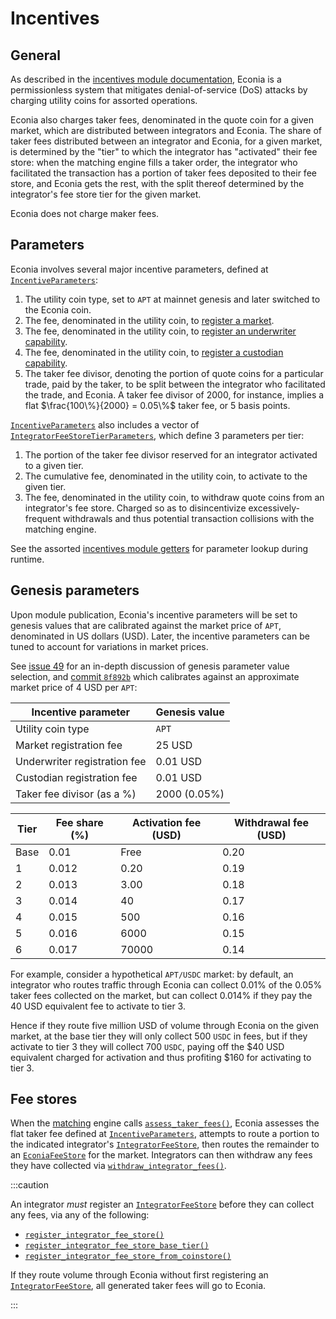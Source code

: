 # Incentives

## General

As described in the [incentives module documentation], Econia is a permissionless system that mitigates denial-of-service (DoS) attacks by charging utility coins for assorted operations.

Econia also charges taker fees, denominated in the quote coin for a given market, which are distributed between integrators and Econia.
The share of taker fees distributed between an integrator and Econia, for a given market, is determined by the "tier" to which the integrator has "activated" their fee store:
when the matching engine fills a taker order, the integrator who facilitated the transaction has a portion of taker fees deposited to their fee store, and Econia gets the rest, with the split thereof determined by the integrator's fee store tier for the given market.

Econia does not charge maker fees.

## Parameters

Econia involves several major incentive parameters, defined at [`IncentiveParameters`]:

1. The utility coin type, set to `APT` at mainnet genesis and later switched to the Econia coin.
1. The fee, denominated in the utility coin, to [register a market].
1. The fee, denominated in the utility coin, to [register an underwriter capability].
1. The fee, denominated in the utility coin, to [register a custodian capability].
1. The taker fee divisor, denoting the portion of quote coins for a particular trade, paid by the taker, to be split between the integrator who facilitated the trade, and Econia.
   A taker fee divisor of 2000, for instance, implies a flat $\frac{100\%}{2000}  = 0.05\%$ taker fee, or 5 basis points.

[`IncentiveParameters`] also includes a vector of [`IntegratorFeeStoreTierParameters`], which define 3 parameters per tier:

1. The portion of the taker fee divisor reserved for an integrator activated to a given tier.
1. The cumulative fee, denominated in the utility coin, to activate to the given tier.
1. The fee, denominated in the utility coin, to withdraw quote coins from an integrator's fee store.
   Charged so as to disincentivize excessively-frequent withdrawals and thus potential transaction collisions with the matching engine.

See the assorted [incentives module getters] for parameter lookup during runtime.

## Genesis parameters

Upon module publication, Econia's incentive parameters will be set to genesis values that are calibrated against the market price of `APT`, denominated in US dollars (USD).
Later, the incentive parameters can be tuned to account for variations in market prices.

See [issue 49] for an in-depth discussion of genesis parameter value selection, and [commit `8f892b`] which calibrates against an approximate market price of 4 USD per `APT`:

| Incentive parameter          | Genesis value |
| ---------------------------- | ------------- |
| Utility coin type            | `APT`         |
| Market registration fee      | 25 USD        |
| Underwriter registration fee | 0.01 USD      |
| Custodian registration fee   | 0.01 USD      |
| Taker fee divisor (as a %)   | 2000 (0.05%)  |

| Tier | Fee share (%) | Activation fee (USD) | Withdrawal fee (USD) |
| ---- | ------------- | -------------------- | -------------------- |
| Base | 0.01          | Free                 | 0.20                 |
| 1    | 0.012         | 0.20                 | 0.19                 |
| 2    | 0.013         | 3.00                 | 0.18                 |
| 3    | 0.014         | 40                   | 0.17                 |
| 4    | 0.015         | 500                  | 0.16                 |
| 5    | 0.016         | 6000                 | 0.15                 |
| 6    | 0.017         | 70000                | 0.14                 |

For example, consider a hypothetical `APT/USDC` market:
by default, an integrator who routes traffic through Econia can collect 0.01% of the 0.05% taker fees collected on the market, but can collect 0.014% if they pay the 40 USD equivalent fee to activate to tier 3.

Hence if they route five million USD of volume through Econia on the given market, at the base tier they will only collect 500 `USDC` in fees, but if they activate to tier 3 they will collect 700 `USDC`, paying off the $40 USD equivalent charged for activation and thus profiting $160 for activating to tier 3.

## Fee stores

When the [matching] engine calls [`assess_taker_fees()`], Econia assesses the flat taker fee defined at [`IncentiveParameters`], attempts to route a portion to the indicated integrator's [`IntegratorFeeStore`], then routes the remainder to an [`EconiaFeeStore`] for the market.
Integrators can then withdraw any fees they have collected via [`withdraw_integrator_fees()`].

:::caution

An integrator *must* register an [`IntegratorFeeStore`] before they can collect any fees, via any of the following:

- [`register_integrator_fee_store()`]
- [`register_integrator_fee_store_base_tier()`]
- [`register_integrator_fee_store_from_coinstore()`]

If they route volume through Econia without first registering an [`IntegratorFeeStore`], all generated taker fees will go to Econia.

:::

[commit `8f892b`]: https://github.com/econia-labs/econia/commit/8f892b96e2cde646837fd64330699b92736a3bc7
[incentives module documentation]: https://github.com/econia-labs/econia/tree/main/src/move/econia/doc/incentives.md
[incentives module getters]: https://github.com/econia-labs/econia/blob/main/src/move/econia/doc/incentives.md#public-getters
[issue 49]: https://github.com/econia-labs/econia/issues/49
[matching]: ./matching
[register a custodian capability]: ./registry#custodians
[register a market]: ./registry#markets
[register an underwriter capability]: ./registry#underwriters
[`assess_taker_fees()`]: https://github.com/econia-labs/econia/tree/main/src/move/econia/doc/incentives.md#0xc0deb00c_incentives_assess_taker_fees
[`econiafeestore`]: https://github.com/econia-labs/econia/tree/main/src/move/econia/doc/incentives.md#0xc0deb00c_incentives_EconiaFeeStore
[`incentiveparameters`]: https://github.com/econia-labs/econia/tree/main/src/move/econia/doc/incentives.md#0xc0deb00c_incentives_IncentiveParameters
[`integratorfeestoretierparameters`]: https://github.com/econia-labs/econia/tree/main/src/move/econia/doc/incentives.md#0xc0deb00c_incentives_IntegratorFeeStoreTierParameters
[`integratorfeestore`]: https://github.com/econia-labs/econia/tree/main/src/move/econia/doc/incentives.md#0xc0deb00c_incentives_IntegratorFeeStore
[`register_integrator_fee_store()`]: https://github.com/econia-labs/econia/tree/main/src/move/econia/doc/registry.md#0xc0deb00c_registry_register_integrator_fee_store
[`register_integrator_fee_store_base_tier()`]: https://github.com/econia-labs/econia/tree/main/src/move/econia/doc/registry.md#0xc0deb00c_registry_register_integrator_fee_store_base_tier
[`register_integrator_fee_store_from_coinstore()`]: https://github.com/econia-labs/econia/tree/main/src/move/econia/doc/registry.md#0xc0deb00c_registry_register_integrator_fee_store_from_coinstore
[`withdraw_integrator_fees()`]: https://github.com/econia-labs/econia/tree/main/src/move/econia/doc/incentives.md#0xc0deb00c_incentives_withdraw_integrator_fees
